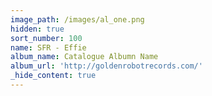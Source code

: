 ```yaml
---
image_path: /images/al_one.png
hidden: true
sort_number: 100
name: SFR - Effie
album_name: Catalogue Albumn Name
album_url: 'http://goldenrobotrecords.com/'
_hide_content: true
---
```

